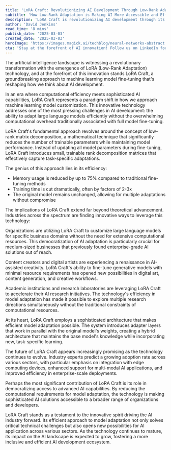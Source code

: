 ```yaml
---
title: 'LoRA Craft: Revolutionizing AI Development Through Low-Rank Adaptation'
subtitle: 'How Low-Rank Adaptation is Making AI More Accessible and Efficient'
description: 'LoRA Craft is revolutionizing AI development through its innovative Low-Rank Adaptation technology, making model fine-tuning more efficient and accessible. With reduced memory usage and faster training times, this groundbreaking approach is democratizing AI capabilities across industries while maintaining high performance standards.'
author: 'David Jenkins'
read_time: '8 mins'
publish_date: '2025-03-03'
created_date: '2025-03-03'
heroImage: 'https://images.magick.ai/techblog/neural-networks-abstract.jpg'
cta: 'Stay at the forefront of AI innovation! Follow us on LinkedIn for the latest updates on LoRA Craft and other groundbreaking developments in artificial intelligence.'
---
```


The artificial intelligence landscape is witnessing a revolutionary transformation with the emergence of LoRA (Low-Rank Adaptation) technology, and at the forefront of this innovation stands LoRA Craft, a groundbreaking approach to machine learning model fine-tuning that's reshaping how we think about AI development.

In an era where computational efficiency meets sophisticated AI capabilities, LoRA Craft represents a paradigm shift in how we approach machine learning model customization. This innovative technology addresses one of the most pressing challenges in AI development: the ability to adapt large language models efficiently without the overwhelming computational overhead traditionally associated with full model fine-tuning.

LoRA Craft's fundamental approach revolves around the concept of low-rank matrix decomposition, a mathematical technique that significantly reduces the number of trainable parameters while maintaining model performance. Instead of updating all model parameters during fine-tuning, LoRA Craft introduces small, trainable rank decomposition matrices that effectively capture task-specific adaptations.

The genius of this approach lies in its efficiency:
- Memory usage is reduced by up to 75% compared to traditional fine-tuning methods
- Training time is cut dramatically, often by factors of 2-3x
- The original model remains unchanged, allowing for multiple adaptations without compromise

The implications of LoRA Craft extend far beyond theoretical advancement. Industries across the spectrum are finding innovative ways to leverage this technology:

Organizations are utilizing LoRA Craft to customize large language models for specific business domains without the need for extensive computational resources. This democratization of AI adaptation is particularly crucial for medium-sized businesses that previously found enterprise-grade AI solutions out of reach.

Content creators and digital artists are experiencing a renaissance in AI-assisted creativity. LoRA Craft's ability to fine-tune generative models with minimal resource requirements has opened new possibilities in digital art, content generation, and creative workflows.

Academic institutions and research laboratories are leveraging LoRA Craft to accelerate their AI research initiatives. The technology's efficiency in model adaptation has made it possible to explore multiple research directions simultaneously without the traditional constraints of computational resources.

At its heart, LoRA Craft employs a sophisticated architecture that makes efficient model adaptation possible. The system introduces adapter layers that work in parallel with the original model's weights, creating a hybrid architecture that maintains the base model's knowledge while incorporating new, task-specific learning.

The future of LoRA Craft appears increasingly promising as the technology continues to evolve. Industry experts predict a growing adoption rate across various sectors, with particular emphasis on integration with edge computing devices, enhanced support for multi-modal AI applications, and improved efficiency in enterprise-scale deployments.

Perhaps the most significant contribution of LoRA Craft is its role in democratizing access to advanced AI capabilities. By reducing the computational requirements for model adaptation, the technology is making sophisticated AI solutions accessible to a broader range of organizations and developers.

LoRA Craft stands as a testament to the innovative spirit driving the AI industry forward. Its efficient approach to model adaptation not only solves critical technical challenges but also opens new possibilities for AI application across various sectors. As the technology continues to mature, its impact on the AI landscape is expected to grow, fostering a more inclusive and efficient AI development ecosystem.